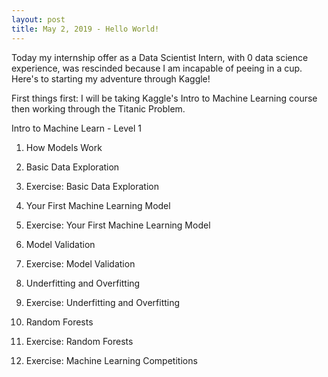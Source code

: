 ```yaml
---
layout: post
title: May 2, 2019 - Hello World!
---
```


Today my internship offer as a Data Scientist Intern, with 0 data science experience, was rescinded because I am incapable of peeing in a cup. Here's to starting my adventure through Kaggle!

First things first: I will be taking Kaggle's Intro to Machine Learning course then working through the Titanic Problem.

Intro to Machine Learn - Level 1

1. How Models Work

2. Basic Data Exploration

3. Exercise: Basic Data Exploration

4. Your First Machine Learning Model

5. Exercise: Your First Machine Learning Model

6. Model Validation

7. Exercise: Model Validation

8. Underfitting and Overfitting

9. Exercise: Underfitting and Overfitting

10. Random Forests

11. Exercise: Random Forests

12. Exercise: Machine Learning Competitions
